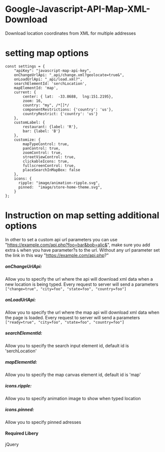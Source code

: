 # Google-Javascript-API-Map-XML-Download
Download location coordinates from XML for multiple addresses 


# setting map options
	const settings = {
		"apiKey": "javascript-map-api-key",
		onChangeUrlApi: "_api/change.xml?geolocate=true&",
		onLoadUrlApi: "_api/load.xml?",
		searchElementId: 'serchLocation',
		mapElementId: 'map',
		current: {
			center: { lat:  -33.8688,  lng:151.2195},
			zoom: 16, 
			country: "my", /*[]*/
			componentRestrictions: {'country': 'us'},
			countryRestrict: {'country': 'us'}
		},
		customLabel: {
			restaurant: {label: 'R'},
			bar: {label: 'B'}
		},
		customize: {
			mapTypeControl: true,
			panControl: true,
			zoomControl: true,
			streetViewControl: true,
			clickableIcons: true,
			fullscreenControl: true,
			placeSearchInMapBox: false
		},
		icons: {
		  ripple: "image/animation-ripple.svg",
		  pinned:  "image/store-home-theme.svg",
		}
	};

# Instruction on map setting additional options

In other to set a custom api url parameters you can use "https://example.com/api.php?foo=bar&bob=alic&", make sure you add extra `&` when you have parameter?s to the url. Without any url parameter set the link in this way "https://example.com/api.php?"

##### onChangeUrlApi: 
Allow you to specify the url where the api will download xml data when a new location is being typed.
Every request to server will send a parameters `["change=true", "city=foo", "state=foo", "country=foo"]`
##### onLoadUrlApi:
Allow you to specify the url where the map api will download xml data when the page is loaded.
Every request to server will send a parameters `["ready=true", "city=foo", "state=foo", "country=foo"]`
##### searchElementId:
Allow you to specify the search input element id, default id is 'serchLocation'
##### mapElementId:
Allow you to specify the map canvas element id, default id is 'map'
##### icons.ripple:
Allow you to specify animation image to show when typed location
##### icons.pinned:
Allow you to specify pinned adresses

#### Required Libery

jQuery
